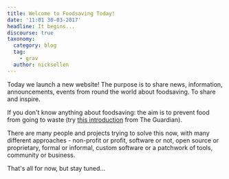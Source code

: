 ```yaml
---
title: Welcome to Foodsaving Today!
date: '11:01 30-03-2017'
headline: It begins...
discourse: true
taxonomy:
  category: blog
  tag:
    - grav
  author: nicksellen
---
```


Today we launch a new website! The purpose is to share news, information, announcements, events from round the world about foodsaving. To share and inspire.

If you don't know anything about foodsaving: the aim is to prevent food from going to waste (try [this introduction](https://www.theguardian.com/sustainable-business/free-food-sharing-leftovers-surplus-local-popular) from The Guardian).

There are many people and projects trying to solve this now, with many different approaches - non-profit or profit, software or not, open source or proprietary, formal or informal, custom software or a patchwork of tools, community or business.

That's all for now, but stay tuned...